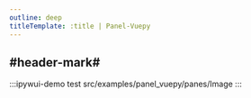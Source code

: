 ```yaml
---
outline: deep
titleTemplate: :title | Panel-Vuepy
---
```


## #header-mark#
:::ipywui-demo test
src/examples/panel_vuepy/panes/Image
::: 